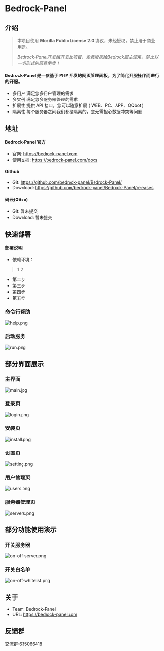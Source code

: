 # Bedrock-Panel
## 介绍

> 本项目使用 **Mozilla Public License 2.0** 协议，未经授权，禁止用于商业用途。
>
> *Bedrock-Panel开发组开发此项目，免费授权给Bedrock服主使用，禁止以一切形式的恶意倒卖！*

#### **Bedrock-Panel** 是一款基于 PHP 开发的网页管理面板，为了简化开服操作而进行的开服。

- 多用户 满足您多用户管理的需求
- 多实例 满足您多服务器管理的需求
- 扩展性 提供 API 接口，您可以随意扩展 ( WEB、PC、APP、QQbot )
- 隔离性 每个服务器之间我们都是隔离的，您无需担心数据冲突等问题

## 地址

#### Bedrock-Panel 官方

- 官网: https://bedrock-panel.com
- 使用文档: https://bedrock-panel.com/docs

#### Github

- Git: https://github.com/bedrock-panel/Bedrock-Panel/
- Download: https://github.com/bedrock-panel/Bedrock-Panel/releases

#### 码云(Gitee)

- Git: 暂未提交
- Download: 暂未提交


## 快速部署

#### 部署说明

- 依赖环境：
> 1
> 2
- 第二步
- 第三步
- 第四步
- 第五步

### 命令行帮助

![help.png](./docs/images/help.png)

### 启动服务

![run.png](./docs/images/run.png)

## 部分界面展示

### 主界面

![main.jpg](./docs/images/help.png)

### 登录页

![login.png](./docs/images/help.png)

### 安装页

![install.png](./docs/images/help.png)

### 设置页

![setting.png](./docs/images/help.png)

### 用户管理页

![users.png](./docs/images/help.png)

### 服务器管理页

![servers.png](./docs/images/help.png)


## 部分功能使用演示

### 开关服务器

![on-off-server.png](./docs/images/help.png)

### 开关白名单

![on-off-whitelist.png](./docs/images/help.png)




## 关于

- Team: Bedrock-Panel
- URL: https://bedrock-panel.com

## 反馈群

交流群:635066418
